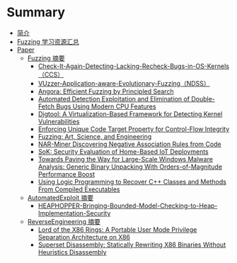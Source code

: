 # Summary

* [简介](README.md)
* [Fuzzing 学习资源汇总](Fuzzing-学习资源汇总.md)
* [Paper](Paper/README.md)
    * [Fuzzing 摘要](Paper/Fuzzing/README.md)
        * [Check-It-Again-Detecting-Lacking-Recheck-Bugs-in-OS-Kernels（CCS）](Paper/Fuzzing/papers/Check-It-Again-Detecting-Lacking-Recheck-Bugs-in-OS-Kernels.md)
        * [VUzzer-Application-aware-Evolutionary-Fuzzing（NDSS）](Paper/Fuzzing/papers/VUzzer-Application-aware-Evolutionary-Fuzzing.md)
        * [Angora: Efficient Fuzzing by Principled Search](Paper/Fuzzing/papers/Angora-Efficient-Fuzzing-by-Principled-Search.md)
        * [Automated Detection Exploitation and Elimination of Double-Fetch Bugs Using
Modern CPU Features](Paper/Fuzzing/papers/Automated-Detection-Exploitation-and-Elimination-of-Double-Fetch-Bugs-Using-Modern-CPU-Features.md)
        * [Digtool: A Virtualization-Based Framework for Detecting Kernel Vulnerabilities](Paper/Fuzzing/papers/Digtool-A-Virtualization-Based-Framework-for-Detecting-Kernel-Vulnerabilities.md)
        * [Enforcing Unique Code Target Property for Control-Flow Integrity](Paper/Fuzzing/papers/Enforcing-Unique-Code-Target-Property-for-Control-Flow-Integrity.md)
        * [Fuzzing: Art, Science, and Engineering](Paper/Fuzzing/papers/Fuzzing-Art-Science-and-Engineering.md)
        * [NAR-Miner Discovering Negative Association Rules from Code](Paper/Fuzzing/papers/NAR-Miner-Discovering-Negative-Association-Rules-from-Code.md)
        * [SoK: Security Evaluation of Home-Based IoT Deployments](Paper/Fuzzing/papers/SoK-Security-Evaluation-of-Home-Based-IoT-Deployments.md)
        * [Towards Paving the Way for Large-Scale Windows Malware Analysis: Generic
Binary Unpacking With Orders-of-Magnitude Performance Boost](Paper/Fuzzing/papers/Towards-Paving-the-Way-for-Large-Scale-Windows-Malware-Analysis-Generic-Binary-Unpacking-With-Orders-of-Magnitude-Performance-Boost.md)
        * [ Using Logic Programming to Recover C++ Classes and Methods From Compiled
Executables](Paper/Fuzzing/papers/Using-Logic-Programming-to-Recover-C-Classes-and-Methods-From-Compiled-Executables.md)
    * [AutomatedExploit 摘要](Paper/AutomatedExploit/README.md)
        * [HEAPHOPPER-Bringing-Bounded-Model-Checking-to-Heap-Implementation-Security](Paper/AutomatedExploit/papers/HEAPHOPPER-Bringing-Bounded-Model-Checking-to-Heap-Implementation-Security.md)
    * [ReverseEngineering 摘要](Paper/ReverseEngineering/README.md)
        * [Lord of the X86 Rings: A Portable User Mode Privilege Separation Architecture on X86](Paper/ReverseEngineering/papers/Lord-of-the-X86-Rings-A-Portable-User-Mode-Privilege-Separation-Architecture-on-X86.md)
        * [Superset Disassembly: Statically Rewriting X86 Binaries Without Heuristics Disassembly](Paper/ReverseEngineering/papers/Superset-Disassembly-Statically-Rewriting-X86-Binaries-Without-Heuristics-Disassembly.md)

